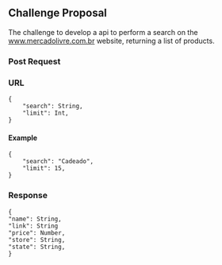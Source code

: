 ## Challenge Proposal

The challenge to develop a api to perform a search on the www.mercadolivre.com.br website, returning a list of products.

### Post Request

### URL

```
{
    "search": String,
    "limit": Int,
}
```

#### Example

```
{
    "search": "Cadeado",
    "limit": 15,
}
```

### Response

```
{
"name": String,
"link": String
"price": Number,
"store": String,
"state": String,
}
```